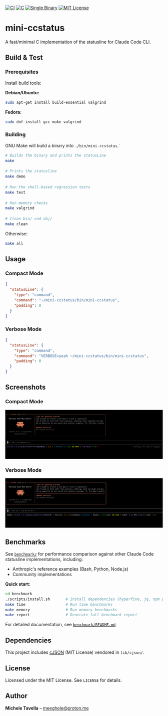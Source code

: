 [![CI](https://github.com/meeghele/mini-ccstatus/actions/workflows/ci.yml/badge.svg)](https://github.com/meeghele/mini-ccstatus/actions)
[![C](https://img.shields.io/badge/C-00599C?logo=c&logoColor=white)](https://en.wikipedia.org/wiki/C_(programming_language))
[![Single Binary](https://img.shields.io/badge/Single%20Binary-0C7BDC)](#)
[![MIT License](https://img.shields.io/badge/License-MIT-green.svg)](LICENSE)

# mini-ccstatus

A fast/minimal C implementation of the statusline for Claude Code CLI.

## Build & Test

### Prerequisites

Install build tools:

**Debian/Ubuntu:**
```bash
sudo apt-get install build-essential valgrind
```

**Fedora:**
```bash
sudo dnf install gcc make valgrind
```

### Building

GNU Make will build a binary into `./bin/mini-ccstatus`.`

```bash
# Builds the binary and prints the statusLine
make

# Prints the statusline
make demo

# Run the shell-based regression tests
make test

# Run memory checks
make valgrind

# Clean bin/ and obj/
make clean
```

Otherwise:

```bash
make all
```

## Usage

### Compact Mode
```json
{
  "statusLine": {
    "type": "command",
    "command": "~/mini-ccstatus/bin/mini-ccstatus",
    "padding": 0
  }
}
```

### Verbose Mode
```json
{
  "statusLine": {
    "type": "command",
    "command": "VERBOSE=yeah ~/mini-ccstatus/bin/mini-ccstatus",
    "padding": 0
  }
}
```

## Screenshots

### Compact Mode
![Compact Mode](docs/mini-ccstatus_compact.png)

### Verbose Mode
![Verbose Mode](docs/mini-ccstatus_verbose.png)

## Benchmarks

See [`benchmark/`](benchmark/) for performance comparison against other Claude Code statusline implementations, including:
- Anthropic's reference examples (Bash, Python, Node.js)
- Community implementations 

**Quick start:**

```bash
cd benchmark
./scripts/install.sh       # Install dependencies (hyperfine, jq, npm packages)
make time                  # Run time benchmarks
make memory                # Run memory benchmarks
make report                # Generate full benchmark report
```

For detailed documentation, see [`benchmark/README.md`](benchmark/README.md).

## Dependencies

This project includes [cJSON](https://github.com/DaveGamble/cJSON) (MIT License) vendored in `lib/cjson/`.

## License

Licensed under the MIT License. See `LICENSE` for details.

## Author

**Michele Tavella** – [meeghele@proton.me](mailto:meeghele@proton.me)
